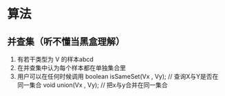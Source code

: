 # 算法

## 并查集（听不懂当黑盒理解）

1. 有若干类型为 V 的样本abcd
2. 在并查集中认为每个样本都在单独集合里
3. 用户可以在任何时候调用
    boolean isSameSet(Vx , Vy); // 查询X与Y是否在同一集合
    void union(Vx , Vy); // 把x与y合并在同一集合
